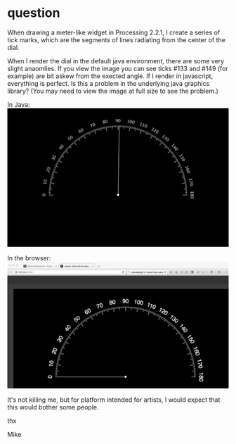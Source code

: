 # question
When drawing a meter-like widget in Processing 2.2.1, I create a series of tick marks, which are the segments of lines radiating from the center of the dial.

When I render the dial in the default java environment, there are some very slight anaomlies.  If you view the image  you can see ticks #133 and #149 (for example) are bit askew from the exected angle.  If I render in javascript, everything is perfect.  Is this a problem in the underlying java graphics library?  (You may need to view the image at full size to see the problem.)


In Java:
![Meter Image](https://github.com/mikeboich/question/blob/master/meter.png)

In the browser:
![Browser Image](https://github.com/mikeboich/question/blob/master/meter-browser.png)

It's not killing me, but for platform intended for artists, I would expect that this would bother some people.

thx

Mike